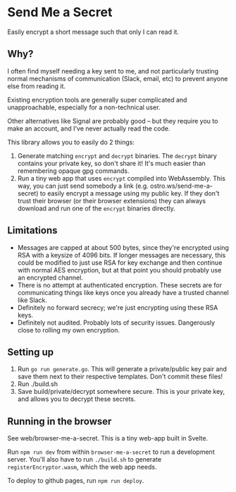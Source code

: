# Send Me a Secret

Easily encrypt a short message such that only I can read it.

## Why?

I often find myself needing a key sent to me, and not particularly trusting normal mechanisms of communication (Slack, email, etc) to prevent anyone else from reading it.

Existing encryption tools are generally super complicated and unapproachable, especially for a non-technical user.

Other alternatives like Signal are probably good – but they require you to make an account, and I've never actually read the code.

This library allows you to easily do 2 things:

1. Generate matching `encrypt` and `decrypt` binaries. The `decrypt` binary contains your private key, so don't share it! It's much easier than remembering opaque gpg commands.
2. Run a tiny web app that uses `encrypt` compiled into WebAssembly. This way, you can just send somebody a link (e.g. ostro.ws/send-me-a-secret) to easily encrypt a message using my public key. If they don't trust their browser (or their browser extensions) they can always download and run one of the `encrypt` binaries directly.

## Limitations

- Messages are capped at about 500 bytes, since they're encrypted using RSA with a keysize of 4096 bits. If longer messages are necessary, this could be modified to just use RSA for key exchange and then continue with normal AES encryption, but at that point you should probably use an encrypted channel.
- There is no attempt at authenticated encryption. These secrets are for communicating things like keys once you already have a trusted channel like Slack.
- Definitely no forward secrecy; we're just encrypting using these RSA keys.
- Definitely not audited. Probably lots of security issues. Dangerously close to rolling my own encryption.

## Setting up

1. Run `go run generate.go`. This will generate a private/public key pair and save them next to their respective templates. Don't commit these files!
2. Run ./build.sh
3. Save build/private/decrypt somewhere secure. This is your private key, and allows you to decrypt these secrets.

## Running in the browser

See web/browser-me-a-secret. This is a tiny web-app built in Svelte.

Run `npm run dev` from within `browser-me-a-secret` to run a development server. You'll also have to run `./build.sh` to generate `registerEncryptor.wasm`, which the web app needs.

To deploy to github pages, run `npm run deploy`.
